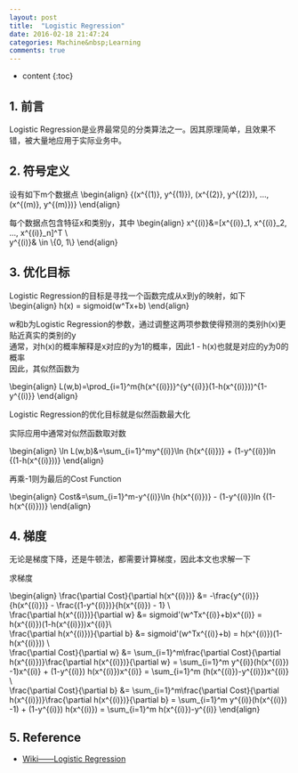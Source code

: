 ```yaml
---
layout: post
title:  "Logistic Regression"
date: 2016-02-18 21:47:24
categories: Machine&nbsp;Learning
comments: true
---
```


* content
{:toc}

## 1. 前言

Logistic Regression是业界最常见的分类算法之一。因其原理简单，且效果不错，被大量地应用于实际业务中。

## 2. 符号定义

设有如下m个数据点
\begin{align}
{(x^{(1)}, y^{(1)}), (x^{(2)}, y^{(2)}), ..., (x^{(m)}, y^{(m)})}
\end{align}

每个数据点包含特征x和类别y，其中
\begin{align}
x^{(i)}&=[x^{(i)}_1, x^{(i)}_2, ..., x^{(i)}_n]^T \\\
y^{(i)}& \in \\{0, 1\\}
\end{align}

## 3. 优化目标

Logistic Regression的目标是寻找一个函数完成从x到y的映射，如下
\begin{align}
h(x) = sigmoid(w^Tx+b)
\end{align}

w和b为Logistic Regression的参数，通过调整这两项参数使得预测的类别h(x)更贴近真实的类别的y<br>
通常，对h(x)的概率解释是x对应的y为1的概率，因此1 - h(x)也就是对应的y为0的概率<br>
因此，其似然函数为

\begin{align}
L(w,b)=\prod_{i=1}^m{h(x^{(i)})}^{y^{(i)}}(1-h(x^{(i)}))^{1-y^{(i)}}
\end{align}

Logistic Regression的优化目标就是似然函数最大化

实际应用中通常对似然函数取对数

\begin{align}
\ln L(w,b)&=\sum_{i=1}^my^{(i)}\ln {h(x^{(i)})} + (1-y^{(i)})ln {(1-h(x^{(i)}))}
\end{align}

再乘-1则为最后的Cost Function

\begin{align}
Cost&=\sum_{i=1}^m-y^{(i)}\ln {h(x^{(i)})} - (1-y^{(i)})ln {(1-h(x^{(i)}))}
\end{align}


## 4. 梯度

无论是梯度下降，还是牛顿法，都需要计算梯度，因此本文也求解一下<br>


求梯度

\begin{align}
\frac{\partial Cost}{\partial h(x^{(i)})} &= -\frac{y^{(i)}}{h(x^{(i)})} - \frac{(1-y^{(i)})}{h(x^{(i)}) - 1} \\\
\frac{\partial h(x^{(i)})}{\partial w} &= sigmoid'(w^Tx^{(i)}+b)x^{(i)} = h(x^{(i)})(1-h(x^{(i)}))x^{(i)}\\\
\frac{\partial h(x^{(i)})}{\partial b} &= sigmoid'(w^Tx^{(i)}+b) = h(x^{(i)})(1-h(x^{(i)})) \\\
\frac{\partial Cost}{\partial w} &= \sum_{i=1}^m\frac{\partial Cost}{\partial h(x^{(i)})}\frac{\partial h(x^{(i)})}{\partial w} = \sum_{i=1}^m  y^{(i)}(h(x^{(i)}) -1)x^{(i)} + (1-y^{(i)})  h(x^{(i)})x^{(i)} = \sum_{i=1}^m (h(x^{(i)})-y^{(i)})x^{(i)}  \\\
\frac{\partial Cost}{\partial b} &= \sum_{i=1}^m\frac{\partial Cost}{\partial h(x^{(i)})}\frac{\partial h(x^{(i)})}{\partial b} = \sum_{i=1}^m  y^{(i)}(h(x^{(i)}) -1) + (1-y^{(i)})  h(x^{(i)}) = \sum_{i=1}^m h(x^{(i)})-y^{(i)}
\end{align} 


## 5. Reference

* [Wiki——Logistic Regression]

[Wiki——Logistic Regression]: https://en.wikipedia.org/wiki/Logistic_regression

